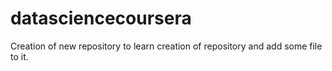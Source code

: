 # datasciencecoursera
Creation of new repository to learn creation of repository and add some file to it.
